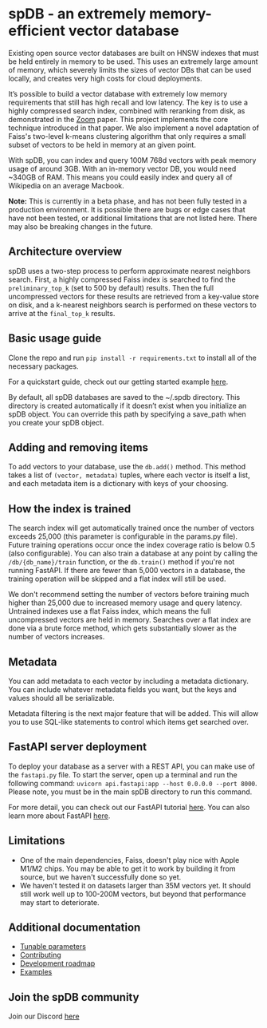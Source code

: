 # spDB -  an extremely memory-efficient vector database
Existing open source vector databases are built on HNSW indexes that must be held entirely in memory to be used. This uses an extremely large amount of memory, which severely limits the sizes of vector DBs that can be used locally, and creates very high costs for cloud deployments.

It’s possible to build a vector database with extremely low memory requirements that still has high recall and low latency. The key is to use a highly compressed search index, combined with reranking from disk, as demonstrated in the [Zoom](https://arxiv.org/abs/1809.04067) paper. This project implements the core technique introduced in that paper. We also implement a novel adaptation of Faiss's two-level k-means clustering algorithm that only requires a small subset of vectors to be held in memory at an given point.

With spDB, you can index and query 100M 768d vectors with peak memory usage of around 3GB. With an in-memory vector DB, you would need ~340GB of RAM. This means you could easily index and query all of Wikipedia on an average Macbook.

**Note:** This is currently in a beta phase, and has not been fully tested in a production environment. It is possible there are bugs or edge cases that have not been tested, or additional limitations that are not listed here. There may also be breaking changes in the future.

## Architecture overview
spDB uses a two-step process to perform approximate nearest neighbors search. First, a highly compressed Faiss index is searched to find the `preliminary_top_k` (set to 500 by default) results. Then the full uncompressed vectors for these results are retrieved from a key-value store on disk, and a k-nearest neighbors search is performed on these vectors to arrive at the `final_top_k` results.

## Basic usage guide

Clone the repo and run `pip install -r requirements.txt` to install all of the necessary packages.

For a quickstart guide, check out our getting started example [here](https://github.com/SuperpoweredAI/spDB/blob/main/examples/getting_started.ipynb).

By default, all spDB databases are saved to the ~/.spdb directory. This directory is created automatically if it doesn’t exist when you initialize an spDB object. You can override this path by specifying a save_path when you create your spDB object.

## Adding and removing items
To add vectors to your database, use the `db.add()` method. This method takes a list of `(vector, metadata)` tuples, where each vector is itself a list, and each metadata item is a dictionary with keys of your choosing.

## How the index is trained
The search index will get automatically trained once the number of vectors exceeds 25,000 (this parameter is configurable in the params.py file). Future training operations occur once the index coverage ratio is below 0.5 (also configurable). You can also train a database at any point by calling the `/db/{db_name}/train` function, or the `db.train()` method if you're not running FastAPI. If there are fewer than 5,000 vectors in a database, the training operation will be skipped and a flat index will still be used. 

We don't recommend setting the number of vectors before training much higher than 25,000 due to increased memory usage and query latency. Untrained indexes use a flat Faiss index, which means the full uncompressed vectors are held in memory. Searches over a flat index are done via a brute force method, which gets substantially slower as the number of vectors increases.

## Metadata
You can add metadata to each vector by including a metadata dictionary. You can include whatever metadata fields you want, but the keys and values should all be serializable.

Metadata filtering is the next major feature that will be added. This will allow you to use SQL-like statements to control which items get searched over.

## FastAPI server deployment
To deploy your database as a server with a REST API, you can make use of the `fastapi.py` file. To start the server, open up a terminal and run the following command:
`uvicorn api.fastapi:app --host 0.0.0.0 --port 8000`.
Please note, you must be in the main spDB directory to run this command.

For more detail, you can check out our FastAPI tutorial [here](https://github.com/SuperpoweredAI/spDB/blob/main/examples/fastapi_example.ipynb).
You can also learn more about FastAPI [here](https://fastapi.tiangolo.com).

## Limitations
- One of the main dependencies, Faiss, doesn't play nice with Apple M1/M2 chips. You may be able to get it to work by building it from source, but we haven't successfully done so yet.
- We haven't tested it on datasets larger than 35M vectors yet. It should still work well up to 100-200M vectors, but beyond that performance may start to deteriorate.

## Additional documentation
- [Tunable parameters](https://github.com/SuperpoweredAI/spDB/wiki/Tunable-parameters)
- [Contributing](https://github.com/SuperpoweredAI/spDB/wiki/Contributing)
- [Development roadmap](https://github.com/SuperpoweredAI/spDB/wiki/Development-roadmap)
- [Examples](https://github.com/SuperpoweredAI/spDB/tree/main/examples)


## Join the spDB community
Join our Discord [here](https://discord.gg/XY5ErJgE2q)